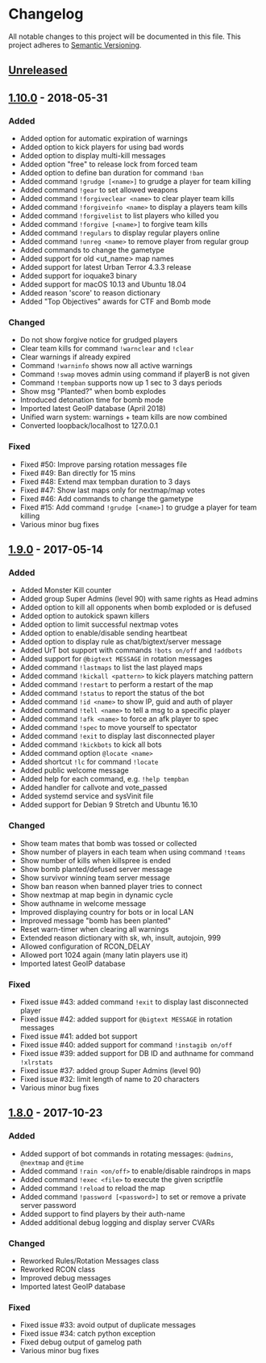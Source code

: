 # Changelog
All notable changes to this project will be documented in this file. This project adheres to [Semantic Versioning](http://semver.org/spec/v2.0.0.html).

## [Unreleased]

## [1.10.0] - 2018-05-31
### Added
* Added option for automatic expiration of warnings
* Added option to kick players for using bad words
* Added option to display multi-kill messages
* Added option "free" to release lock from forced team
* Added option to define ban duration for command `!ban`
* Added command `!grudge [<name>]` to grudge a player for team killing
* Added command `!gear` to set allowed weapons
* Added command `!forgiveclear <name>` to clear player team kills
* Added command `!forgiveinfo <name>` to display a players team kills
* Added command `!forgivelist` to list players who killed you
* Added command `!forgive [<name>]` to forgive team kills
* Added command `!regulars` to display regular players online
* Added command `!unreg <name>` to remove player from regular group
* Added commands to change the gametype
* Added support for old <ut_name> map names
* Added support for latest Urban Terror 4.3.3 release
* Added support for ioquake3 binary
* Added support for macOS 10.13 and Ubuntu 18.04
* Added reason 'score' to reason dictionary
* Added "Top Objectives" awards for CTF and Bomb mode

### Changed
* Do not show forgive notice for grudged players
* Clear team kills for command `!warnclear`  and `!clear`
* Clear warnings if already expired
* Command `!warninfo` shows now all active warnings
* Command `!swap` moves admin using command if playerB is not given
* Command `!tempban` supports now up 1 sec to 3 days periods
* Show msg "Planted?" when bomb explodes
* Introduced detonation time for bomb mode
* Imported latest GeoIP database (April 2018)
* Unified warn system: warnings + team kills are now combined
* Converted loopback/localhost to 127.0.0.1

### Fixed
* Fixed #50: Improve parsing rotation messages file
* Fixed #49: Ban directly for 15 mins
* Fixed #48: Extend max tempban duration to 3 days
* Fixed #47: Show last maps only for nextmap/map votes
* Fixed #46: Add commands to change the gametype
* Fixed #15: Add command `!grudge [<name>]` to grudge a player for team killing
* Various minor bug fixes


## [1.9.0] - 2017-05-14
### Added
* Added Monster Kill counter
* Added group Super Admins (level 90) with same rights as Head admins
* Added option to kill all opponents when bomb exploded or is defused
* Added option to autokick spawn killers
* Added option to limit successful nextmap votes
* Added option to enable/disable sending heartbeat
* Added option to display rule as chat/bigtext/server message
* Added UrT bot support with commands `!bots on/off` and `!addbots`
* Added support for `@bigtext MESSAGE` in rotation messages
* Added command `!lastmaps` to list the last played maps
* Added command `!kickall <pattern>` to kick players matching pattern
* Added command `!restart` to perform a restart of the map
* Added command `!status` to report the status of the bot
* Added command `!id <name>` to show IP, guid and auth of player
* Added command `!tell <name>` to tell a msg to a specific player
* Added command `!afk <name>` to force an afk player to spec
* Added command `!spec` to move yourself to spectator
* Added command `!exit` to display last disconnected player
* Added command `!kickbots` to kick all bots
* Added command option `@locate <name>`
* Added shortcut `!lc` for command `!locate`
* Added public welcome message
* Added help for each command, e.g. `!help tempban`
* Added handler for callvote and vote_passed
* Added systemd service and sysVinit file
* Added support for Debian 9 Stretch and Ubuntu 16.10

### Changed
* Show team mates that bomb was tossed or collected
* Show number of players in each team when using command `!teams`
* Show number of kills when killspree is ended
* Show bomb planted/defused server message
* Show survivor winning team server message
* Show ban reason when banned player tries to connect
* Show nextmap at map begin in dynamic cycle
* Show authname in welcome message
* Improved displaying country for bots or in local LAN
* Improved message "bomb has been planted"
* Reset warn-timer when clearing all warnings
* Extended reason dictionary with sk, wh, insult, autojoin, 999
* Allowed configuration of RCON_DELAY
* Allowed port 1024 again (many latin players use it)
* Imported latest GeoIP database

### Fixed
* Fixed issue #43: added command `!exit` to display last disconnected player
* Fixed issue #42: added support for `@bigtext MESSAGE` in rotation messages
* Fixed issue #41: added bot support
* Fixed issue #40: added support for command `!instagib on/off`
* Fixed issue #39: added support for DB ID and authname for command `!xlrstats`
* Fixed issue #37: added group Super Admins (level 90)
* Fixed issue #32: limit length of name to 20 characters
* Various minor bug fixes


## [1.8.0] - 2017-10-23
### Added
* Added support of bot commands in rotating messages: `@admins`, `@nextmap` and `@time`
* Added command `!rain <on/off>` to enable/disable raindrops in maps
* Added command `!exec <file>` to execute the given scriptfile
* Added command `!reload` to reload the map
* Added command `!password [<password>]` to set or remove a private server password
* Added support to find players by their auth-name
* Added additional debug logging and display server CVARs

### Changed
* Reworked Rules/Rotation Messages class
* Reworked RCON class
* Improved debug messages
* Imported latest GeoIP database

### Fixed
* Fixed issue #33: avoid output of duplicate messages
* Fixed issue #34: catch python exception
* Fixed debug output of gamelog path
* Various minor bug fixes


[Unreleased]: https://github.com/SpunkyBot/spunkybot/compare/1.10.0...HEAD
[1.10.0]: https://github.com/SpunkyBot/spunkybot/compare/1.9.0...1.10.0
[1.9.0]: https://github.com/SpunkyBot/spunkybot/compare/1.8.0...1.9.0
[1.8.0]: https://github.com/SpunkyBot/spunkybot/compare/1.7.0...1.8.0
